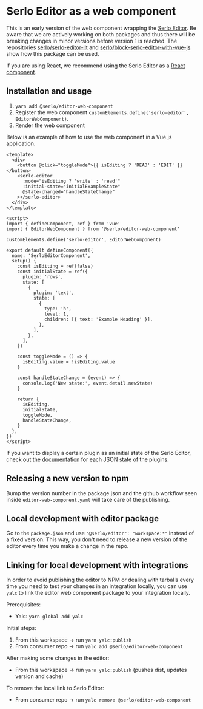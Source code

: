 # Serlo Editor as a web component

This is an early version of the web component wrapping the [Serlo Editor](https://de.serlo.org/editor). Be aware that we are actively working on both packages and thus there will be breaking changes in minor versions before version 1 is reached. The repositories [serlo/serlo-editor-lit](https://github.com/serlo/serlo-editor-lit) and [serlo/block-serlo-editor-with-vue-js](https://github.com/serlo/block-serlo-editor-with-vue-js) show how this package can be used.

If you are using React, we recommend using the Serlo Editor as a [React component](https://www.npmjs.com/package/@serlo/editor).

## Installation and usage

1. `yarn add @serlo/editor-web-component`
2. Register the web component `customElements.define('serlo-editor', EditorWebComponent)`.
3. Render the web component

Below is an example of how to use the web component in a Vue.js application.

```vue
<template>
  <div>
    <button @click="toggleMode">{{ isEditing ? 'READ' : 'EDIT' }}</button>
    <serlo-editor
      :mode="isEditing ? 'write' : 'read'"
      :initial-state="initialExampleState"
      @state-changed="handleStateChange"
    ></serlo-editor>
  </div>
</template>

<script>
import { defineComponent, ref } from 'vue'
import { EditorWebComponent } from '@serlo/editor-web-component'

customElements.define('serlo-editor', EditorWebComponent)

export default defineComponent({
  name: 'SerloEditorComponent',
  setup() {
    const isEditing = ref(false)
    const initialState = ref({
      plugin: 'rows',
      state: [
        {
          plugin: 'text',
          state: [
            {
              type: 'h',
              level: 1,
              children: [{ text: 'Example Heading' }],
            },
          ],
        },
      ],
    })

    const toggleMode = () => {
      isEditing.value = !isEditing.value
    }

    const handleStateChange = (event) => {
      console.log('New state:', event.detail.newState)
    }

    return {
      isEditing,
      initialState,
      toggleMode,
      handleStateChange,
    }
  },
})
</script>
```

If you want to display a certain plugin as an initial state of the Serlo Editor, check out the [documentation](https://github.com/serlo/documentation/wiki/Serlo-Editor-Initial-State-of-Plugins) for each JSON state of the plugins.

## Releasing a new version to npm

Bump the version number in the package.json and
the github workflow seen inside `editor-web-component.yaml` will take care of the publishing.

## Local development with editor package

Go to the `package.json` and use `"@serlo/editor": "workspace:*"` instead of a fixed version. This way, you don't need to release a new version of the editor every time you make a change in the repo.

## Linking for local development with integrations

In order to avoid publishing the editor to NPM or dealing with tarballs every time you need to test your changes in an integration locally, you can use `yalc` to link the editor web component package to your integration locally.

Prerequisites:

- Yalc: `yarn global add yalc`

Initial steps:

1. From this workspace -> run `yarn yalc:publish`
2. From consumer repo -> run `yalc add @serlo/editor-web-component`

After making some changes in the editor:

- From this workspace -> run `yarn yalc:publish` (pushes dist, updates version and cache)

To remove the local link to Serlo Editor:

- From consumer repo -> run `yalc remove @serlo/editor-web-component`
